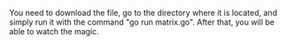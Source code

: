 You need to download the file, go to the directory where it is located, and simply run it with the command "go run matrix.go". After that, you will be able to watch the magic.
